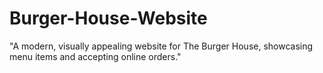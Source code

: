 # Burger-House-Website

"A modern, visually appealing website for The Burger House, showcasing menu items and accepting online orders."
